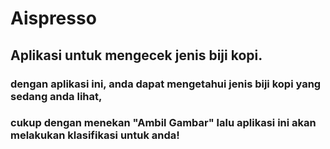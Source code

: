 # Aispresso

## Aplikasi untuk mengecek jenis biji kopi.
### dengan aplikasi ini, anda dapat mengetahui jenis biji kopi yang sedang anda lihat,
### cukup dengan menekan "Ambil Gambar" lalu aplikasi ini akan melakukan klasifikasi untuk anda!
